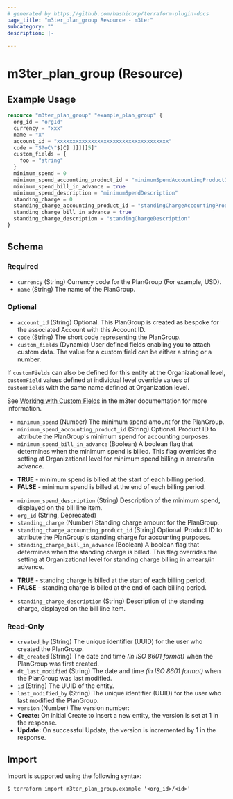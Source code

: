 ```yaml
---
# generated by https://github.com/hashicorp/terraform-plugin-docs
page_title: "m3ter_plan_group Resource - m3ter"
subcategory: ""
description: |-
  
---
```


# m3ter_plan_group (Resource)



## Example Usage

```terraform
resource "m3ter_plan_group" "example_plan_group" {
  org_id = "orgId"
  currency = "xxx"
  name = "x"
  account_id = "xxxxxxxxxxxxxxxxxxxxxxxxxxxxxxxxxxxx"
  code = "S?oC\"$]C] ]]]]]5]"
  custom_fields = {
    foo = "string"
  }
  minimum_spend = 0
  minimum_spend_accounting_product_id = "minimumSpendAccountingProductId"
  minimum_spend_bill_in_advance = true
  minimum_spend_description = "minimumSpendDescription"
  standing_charge = 0
  standing_charge_accounting_product_id = "standingChargeAccountingProductId"
  standing_charge_bill_in_advance = true
  standing_charge_description = "standingChargeDescription"
}
```

<!-- schema generated by tfplugindocs -->
## Schema

### Required

- `currency` (String) Currency code for the PlanGroup (For example, USD).
- `name` (String) The name of the PlanGroup.

### Optional

- `account_id` (String) Optional. This PlanGroup is created as bespoke for the associated Account with this Account ID.
- `code` (String) The short code representing the PlanGroup.
- `custom_fields` (Dynamic) User defined fields enabling you to attach custom data. The value for a custom field can be either a string or a number.

If `customFields` can also be defined for this entity at the Organizational level, `customField` values defined at individual level override values of `customFields` with the same name defined at Organization level.

See [Working with Custom Fields](https://www.m3ter.com/docs/guides/creating-and-managing-products/working-with-custom-fields) in the m3ter documentation for more information.
- `minimum_spend` (Number) The minimum spend amount for the PlanGroup.
- `minimum_spend_accounting_product_id` (String) Optional. Product ID to attribute the PlanGroup's minimum spend for accounting purposes.
- `minimum_spend_bill_in_advance` (Boolean) A boolean flag that determines when the minimum spend is billed. This flag overrides the setting at Organizational level for minimum spend billing in arrears/in advance.

* **TRUE** - minimum spend is billed at the start of each billing period. 
* **FALSE** - minimum spend is billed at the end of each billing period.
- `minimum_spend_description` (String) Description of the minimum spend, displayed on the bill line item.
- `org_id` (String, Deprecated)
- `standing_charge` (Number) Standing charge amount for the PlanGroup.
- `standing_charge_accounting_product_id` (String) Optional. Product ID to attribute the PlanGroup's standing charge for accounting purposes.
- `standing_charge_bill_in_advance` (Boolean) A boolean flag that determines when the standing charge is billed. This flag overrides the setting at Organizational level for standing charge billing in arrears/in advance.

* **TRUE** - standing charge is billed at the start of each billing period. 
* **FALSE** - standing charge is billed at the end of each billing period.
- `standing_charge_description` (String) Description of the standing charge, displayed on the bill line item.

### Read-Only

- `created_by` (String) The unique identifier (UUID) for the user who created the PlanGroup.
- `dt_created` (String) The date and time *(in ISO 8601 format)* when the PlanGroup was first created.
- `dt_last_modified` (String) The date and time *(in ISO 8601 format)* when the PlanGroup was last modified.
- `id` (String) The UUID of the entity.
- `last_modified_by` (String) The unique identifier (UUID) for the user who last modified the PlanGroup.
- `version` (Number) The version number:
- **Create:** On initial Create to insert a new entity, the version is set at 1 in the response.
- **Update:** On successful Update, the version is incremented by 1 in the response.

## Import

Import is supported using the following syntax:

```shell
$ terraform import m3ter_plan_group.example '<org_id>/<id>'
```
